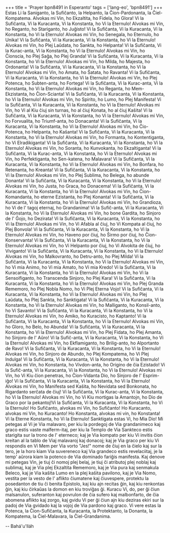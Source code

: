 +++
title = 'Prayer bpn8491 in Esperanto'
tags = ['lang-eo', 'bpn8491']
+++
Estas Li la Saniganto, la Sufiĉanto, la Helpanto, la Ĉion-Pardonanta, la Ĉiel-Kompatema.
Alvokas mi Vin, ho Ekzaltita, ho Fidela, ho Glora! Vi la Sufiĉanta, Vi la Kuracanta, Vi la Konstanta, ho Vi la Eternulo!
Alvokas mi Vin, ho Reganto, ho Stariganto, ho Juĝisto! Vi la Sufiĉanta, Vi la Kuracanta, Vi la Konstanta, ho Vi la Eternulo!
Alvokas mi Vin, ho Senegala, ho Eternulo, ho Unika! Vi la Sufiĉanta, Vi la Kuracanta, Vi la Konstanta, ho Vi la Eternulo!
Alvokas mi Vin, ho Plej Laŭdata, ho Sankta, ho Helpanta! Vi la Sufiĉanta, Vi la Kurac-anta, Vi la Konstanta, ho Vi la Eternulo!
Alvokas mi Vin, ho  Ĉionscia, ho Plej Saĝa, ho Plej Granda! Vi la Sufiĉanta, Vi la Kuracanta, Vi la Konstanta, ho Vi la Eternulo!
Alvokas mi Vin, ho Milda, ho Majesta, ho Ordonanta! Vi la Sufiĉanta, Vi la Kuracanta, Vi la Konstanta, ho Vi la Eternulo!
Alvokas mi Vin, ho Amata, ho Ŝatata, ho Ravanta! Vi la Sufiĉanta, Vi la Kuracanta, Vi la Konstanta, ho Vi la Eternulo!
Alvokas mi Vin, ho Plej Potenca, ho Subten-anta, ho Fortega! Vi la Sufiĉanta, Vi la Kurac-anta, Vi la Konstanta, ho Vi la Eternulo!
Alvokas mi Vin, ho Reganta, ho Mem-Ekzistanta, ho Ĉion-Scianta! Vi la Sufiĉanta, Vi la Kuracanta, Vi la Konstanta, ho Vi la Eternulo!
Alvokas mi Vin, ho Spirito, ho Lumo, ho Plej Manifesta! Vi la Sufiĉanta, Vi la Kuracanta, Vi la Konstanta, ho Vi la Eternulo!
Alvokas mi Vin, ho Vi al Kiu ĉiuj sin turnas, ho al ĉiuj Konata, ho al ĉiuj Kaŝita! Vi la Sufiĉanta, Vi la Kuracanta, Vi la Konstanta, ho Vi la Eternulo!
Alvokas mi Vin, ho Forvualita, ho Triumf-anta, ho Donacanta! Vi la Sufiĉanta, Vi la Kuracanta, Vi la Konstanta, ho Vi la Eternulo!
Alvokas mi Vin, ho Ĉio-Potenca, ho Helpanta, ho Kaŝanta! Vi la Sufiĉanta, Vi la Kuracanta, Vi la Konstanta, ho Vi la Eternulo!
Alvokas mi Vin, ho Formanta, ho Kontentiganta, ho Vi Elradikiganta! Vi la Sufiĉanta, Vi la Kuracanta, Vi la Konstanta, ho Vi la Eternulo!
Alvokas mi Vin, ho Soranta, ho Kunvokanta, ho Ekzaltiganta! Vi la Sufiĉanta, Vi la Kurac-anta, Vi la Konstanta, ho Vi la Eternulo!
Alvokas mi Vin, ho Perfektiganta, ho Sen-katena, ho Malavara! Vi la Sufiĉanta, Vi la Kuracanta, Vi la Konstanta, ho Vi la Eternulo!
Alvokas mi Vin, ho Bonfara, ho Retenanta, ho Kreanta! Vi la Sufiĉanta, Vi la Kuracanta, Vi la Konstanta, ho Vi la Eternulo!
Alvokas mi Vin, ho Plej Sublima, ho Belega, ho abunde Donanta! Vi la Sufiĉanta, Vi la Kuracanta, Vi la Konstanta, ho Vi la Eternulo!
Alvokas mi Vin, ho Justa, ho Graca, ho Donacema! Vi la Sufiĉanta, Vi la Kuracanta, Vi la Konstanta, ho Vi la Eternulo!
Alvokas mi Vin, ho Ĉion-Komandanta, ho eterne Ezistanta, ho Plej Konanta! Vi la Sufiĉanta, Vi la Kuracanta, Vi la Konstanta, ho Vi la Eternulo!
Alvokas mi Vin, ho Grandioza, ho Vi de l' tagoj eternaj, ho Grandanima! Vi la Sufiĉ-anta, Vi la Kuracanta, Vi la Konstanta, ho Vi la Eternulo!
Alvokas mi Vin, ho bone Gardita, ho Sinjoro de l' Ĝojo, ho Dezirata! Vi la Sufiĉanta, Vi la Kuracanta, Vi la Konstanta, ho Vi la Eternulo!
Alvokas mi Vin, ho Vi Afabla al ĉiuj, ho Vi Kompata al ĉiuj, ho Plej Bonvola! Vi la Sufiĉanta, Vi la Kuracanta, Vi la Konstanta, ho Vi la Eternulo!
Alvokas mi Vin, ho Haveno por ĉiuj, ho Ŝirmo por ĉiuj, ho Ĉion-Konservanta! Vi la Sufiĉanta, Vi la Kuracanta, Vi la Konstanta, ho Vi la Eternulo!
Alvokas mi Vin, ho Vi Helpanto por ĉiuj, ho Vi Alvokita de ĉiuj, ho Viviganto! Vi la Sufiĉanta, Vi la Kuracanta, Vi la Konstanta, ho Vi la Eternulo!
Alvokas mi Vin, ho Malkovranto, ho Detru-anto, ho Plej Milda! Vi la Sufiĉanta, Vi la Kuracanta, Vi la Konstanta, ho Vi la Eternulo!
Alvokas mi Vin, ho Vi mia Animo, ho Vi mia Amato, ho Vi mia Kredo! Vi la Sufiĉanta, Vi la Kuracanta, Vi la Konstanta, ho Vi la Eternulo!
Alvokas mi Vin, ho Vi la Sensoifiganto, ho Transcenda Sinjoro, ho Plej Kara! Vi la Sufiĉanta, Vi la Kuracanta, Vi la Konstanta, ho Vi la Eternulo!
Alvokas mi Vin, ho Plej Granda Rememoro, ho Plej Nobla Nomo, ho Vi Plej Eterna Vojo! Vi la Sufiĉanta, Vi la Kuracanta, Vi la Konstanta, ho Vi la Eternulo!
Alvokas mi Vin, ho Plej Laŭdata, ho Plej Sankta, ho Sanktigata! Vi la Sufiĉanta, Vi la Kuracanta, Vi la Konstanta, ho Vi la Eternulo!
Alvokas mi Vin, ho Malliganto, ho Konsil-anto, ho Vi Savanto! Vi la Sufiĉanta, Vi la Kuracanta, Vi la Konstanta, ho Vi la Eternulo!
Alvokas mi Vin, ho Amiko, ho Kuracisto, ho Kaptanto! Vi la Sufiĉanta, Vi la Kuracanta, Vi la Konstanta, ho Vi la Eternulo!
Alvokas mi Vin, ho Gloro, ho Belo, ho Abunda! Vi la Sufiĉanta, Vi la Kuracanta, Vi la Konstanta, ho Vi la Eternulo!
Alvokas mi Vin, ho Plej Fidata, ho Plej Amanta, ho Sinjoro de l' Aŭro! Vi la Sufiĉ-anta, Vi la Kuracanta, Vi la Konstanta, ho Vi la Eternulo!
Alvokas mi Vin, ho Ekflamiganto, ho Brilig-anto, ho Alportanto de Ravo! Vi la Sufiĉanta, Vi la Kuracanta, Vi la Konstanta, ho Vi la Eternulo!
Alvokas mi Vin, ho Sinjoro de Abundo, ho Plej Kompatema, ho Vi Plej Indulga! Vi la Sufiĉanta, Vi la Kuracanta, Vi la Konstanta, ho Vi la Eternulo!
Alvokas mi Vin, ho Konstanta, ho Vivdon-anta, ho Origino de ĉia Ezistado! Vi la Sufiĉ-anta, Vi la Kuracanta, Vi la Konstanta, ho Vi la Eternulo!
Alvokas mi Vin, ho Vi Kiu ĉion penetras, ho Ĉion-Vidanta Dio, ho Sinjoro de l' Esprim-iĝo! Vi la Sufiĉanta, Vi la Kuracanta, Vi la Konstanta, ho Vi la Eternulo!
Alvokas mi Vin, ho Manifesta sed Kaŝita, ho Nevidata sed Bonkonata, ho Rigardanto serĉata de ĉiuj! Vi la Sufiĉanta, Vi la Kurac-anta, Vi la Konstanta, ho Vi la Eternulo!
Alvokas mi Vin, ho Vi Kiu mortigas la Amantojn, ho Dio de Graco por la pekantoj!Vi la Sufiĉanta, Vi la Kuracanta, Vi la Konstanta, ho Vi la Eternulo!
Ho Sufiĉanto, alvokas mi Vin, ho Sufiĉanto!
Ho Kuracanto, alvokas mi Vin, ho Kuracanto!
Ho Konstanta, alvokas mi vin, ho Konstanta!
Vi la Eterne Konstanta, ho Vi la Eternulo!
Sanktigata estas Vi, ho Mia Dio! Mi petegas al Vi je Via malavaro, per kiu la pordegoj de Via grandanimeco kaj graco estis vaste malferm-itaj, per kiu la Templo de Via Sankteco estis starigita sur la trono de l' eterneco; kaj je Via kompato per kiu Vi invitis ĉion kreitan al la tablo de Viaj malavaroj kaj donacoj; kaj je Via graco per kiu Vi respondis en Vi Mem per Via vorto "Jes!" nome de ĉiuj en la ĉielo kaj sur la tero, je la horo kiam Via suvereneco kaj Via grandeco estis revelaciitaj, je la temp' aŭrora kiam la potenco de Via dominado fariĝis manifesta. Kaj denove mi petegas Vin, je tiuj ĉi nomoj plej belaj, je tiuj ĉi atributoj plej noblaj kaj sublimaj, kaj je Via plej Ekzaltita Rememoro, kaj je Via pura kaj senmakula Beleco, kaj je Via kaŝita Lumo en la plej kaŝita pavilono, kaj je Via Nomo, vestita per la vesto de l' aflikto ĉiumatene kaj ĉiuvespere, protektu la posedanton de tiu ĉi benita Epistolo, kaj kiu ajn recitas ĝin, kaj kiu renkontas ĝin, kaj kiu ĉirkaŭas la domon en kiu troviĝas ĝi. Kuracu Vi, do, per ĝi ĉiun malsanulon, suferanton kaj povrulon de ĉia sufero kaj malbonfarto, de ĉia abomena aflikto kaj zorgo, kaj gvidu Vi per ĝi ĉiun ajn kiu deziras ekiri sur la padoj de Via gvidado kaj la vojoj de Via pardono kaj graco.
Vi vere estas la Potenca, la Ĉion-Sufiĉanta, la Kuracanta, la Protektanto, la Donanta, la Kompatema, la Ĉiel-Malavara, la Ĉiel-Grandanima.

-- Bahá'u'lláh
